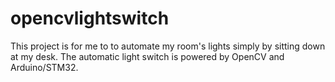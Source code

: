 # opencvlightswitch
This project is for me to to automate my room's lights simply by sitting down at my desk.
The automatic light switch is powered by OpenCV and Arduino/STM32.

